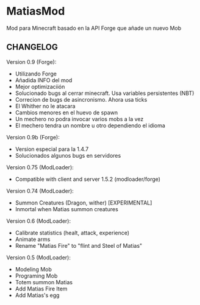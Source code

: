 ﻿MatiasMod
=========

Mod para Minecraft basado en la API Forge que añade un nuevo Mob


CHANGELOG
---------

Version 0.9 (Forge):
* Utilizando Forge
* Añadida INFO del mod
* Mejor optimizaciión
* Solucionado bugs al cerrar minecraft. Usa variables persistentes (NBT)
* Correcion de bugs de asincronismo. Ahora usa ticks
* El Whither no le atacara
* Cambios menores en el huevo de spawn
* Un mechero no podra invocar varios mobs a la vez
* El mechero tendra un nombre u otro dependiendo el idioma

Version 0.9b (Forge):
* Version especial para la 1.4.7
* Solucionados algunos bugs en servidores

Version 0.75 (ModLoader):
* Compatible with client and server 1.5.2 (modloader/forge)

Version 0.74 (ModLoader):
* Summon Creatures (Dragon, wither) [EXPERIMENTAL]
* Inmortal when Matias summon creatures

Version 0.6 (ModLoader):
* Calibrate statistics (healt, attack, experience)
* Animate arms
* Rename "Matias Fire" to "flint and Steel of Matias"

Version 0.5 (ModLoader):
* Modeling Mob
* Programing Mob
* Totem summon Matias
* Add Matias Fire Item
* Add Matias's egg

